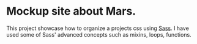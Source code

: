 # Mockup site about Mars.
This project showcase how to organize a projects css using [Sass](https://sass-lang.com/).
I have used some of Sass' advanced concepts such as mixins, loops, functions.
